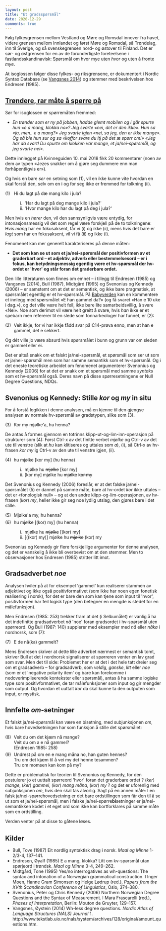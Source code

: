 ```yaml
---
layout: post
title: "Et gradsspørsmål"
date: 2020-12-29
comments: true
---
```


<style>
  ol {
  margin-left: 0;
  padding-left: 0;
}
ol li {
  display: block;
  margin-bottom: .4em;
  margin-left: 2em;
}
ol li::before {
  display: inline-block;
  content: "(" counter(item) ") ";
  counter-increment: item;
  width: 2em;
  margin-left: -2em;
}
figcaption {
    color: #333;
    text-align: center;
    font-family: Optima, Candara, Calibri, Arial, sans-serif;
    font-size: .8em;
  line-height: 1.2em;
}	
  .zoom:hover {
  -ms-transform: scale(3); /* IE 9 */
  -webkit-transform: scale(3); /* Safari 3-8 */
  transform: scale(2); 
  transform-origin: 100% 0%;
}
  .small {
  font-variant: small-caps;
}
</style>

<div class="ingress">
<p>Følg fylkesgrensen mellom Vestland og Møre og Romsdal innover fra havet, videre grensen mellom Innlandet og først Møre og Romsdal, så Trøndelag, inn til Sverige, og så svenskegrensen nord- og østover til Finland. Det er sør- og østgrensen for en av de forunderligste foreteelsene i fastlandsskandinavisk: Spørsmål om hvor mye uten <i>hvor</i> og uten å fronte <i>mye</i>.</p></div> 

<p>At isoglossen følger disse fylkes- og riksgrensene, er dokumentert i Nordic Syntax Database (se <a href="http://www.tekstlab.uio.no/nals/system/archives/128/original/amount_questions.htm">Vangsnes 2014</a>) og stemmer med beskrivelsen hos Endresen (1985). </p>
<h2 style="margin-top: 1.5em"><a href="https://forum.kvinneguiden.no/topic/1190954-trøndere-rar-måte-å-spørre-på/">Trøndere, rar måte å spørre på</a></h2>
<p>Sør for isoglossen er spørremåten fremmed:</p>
<ul><li><i>En trønder som er ny på jobben, hadde glemt mobilen og i går spurte hun &laquo;e a mang, klokka no&raquo;? Jeg svarte &laquo;nei, det er den ikke&raquo;. Hun sa &laquo;ja, men.. e a mang?&raquo; Jeg svarte igjen &laquo;nei, sa jeg, den er ikke mange&raquo;. Og så ble hun sur og sa &laquo;koffor svare du itj på det æ spørr om!&raquo; &laquo;Jeg har da svart! Du spurte om klokken var mange, et ja/nei-spørsmål, og jeg svarte nei&raquo;.</i></li></ul>
<p>Dette innlegget på Kvinneguiden 10. mai 2018 fikk 20 kommentarer (noen av dem av typen &laquo;Jezes snakker om å gjøre seg dummere enn man forhåpentligvis er&raquo;).</p>
<p>Og hvis en bare <i>ser</i> en setning som (1), vil en ikke kunne vite hvordan en skal forstå den, selv om en i og for seg ikke er fremmed for tolkning (ii).</p>
<ol style="margin-top: .4em; counter-reset: item 0"><li>Hi du lagt på dæ mang kilo i jula? <br/><p style="margin-left: 20px">i. <span style="color: white">i</span>'Har du lagt på deg mange kilo i jula?'<br/>
    ii. 'Hvor mange kilo har du lagt på deg i jula?'</p></li></ol>
<p>Men hvis en <i>hører</i> den, vil den sannsynligvis være entydig, for intonasjonsmessig vil det som regel være forskjell på de to tolkningene: Hvis <i>mang</i> har en fokusaksent, får vi (i) og ikke (ii), mens hvis det bare er <i>lagt</i> som har en fokusaksent, vil vi få (ii) og ikke (i).
</p>
<p>Fenomenet kan mer generelt karakteriseres på denne måten:</p>
<ul><li>
<b>Det som kan se ut som et ja/nei-spørsmål der positivformen av et graderbart ord – et adjektiv, adverb eller bestemmelsesord – er i fokus, kan betydningsmessig egentlig være et hv-spørsmål der hv-ordet er 'hvor' og står foran det graderbare ordet.</b>
</li></ul>
<p>Den lille litteraturen som finnes om emnet – i tillegg til Endresen (1985) og Vangsnes (2014), Bull (1987), Midtgård (1995) og Svenonius og Kennedy (2006) – er samstemt om at det er semantisk, og ikke bare pragmatisk, at spørsmålet egentlig er et hv-spørsmål. På <a href="https://forum.babyverden.no/threads/døgne-snudd-på-hode.1792262/">Babyverden</a> kan en kommentere et innlegg med spørsmålet &laquo;E han gammel da?&raquo; (og få svaret &laquo;Han e 10 uke i dag.&raquo;), og det ville være helt feil, ikke bare lite samarbeidsvillig, å svare &laquo;Nei&raquo;. Noe som derimot vil være helt greitt å svare, hvis <i>han</i> ikke er et spebarn men refererer til en slede som fonnarkeologer har funnet, er (2):
</p>
<ol style="margin-top: .4em"><li>Veit ikkje, for vi har ikkje fådd svar på C14-prøva enno, men at han e gammel, det e sekkert.
</li></ol><p>Og dét ville jo være absurd hvis spørsmålet i bunn og grunn var om sleden er gammel eller ei.</p>
<p>Det er altså snakk om et falskt ja/nei-spørsmål, et spørsmål som ser ut som et ja/nei-spørsmål men som har samme semantikk som et hv-spørsmål. Og i det eneste teoretiske arbeidet om fenomenet argumenterer Svenonius og Kennedy (2006) for at det er snakk om et spørsmål med samme <i>syntaks</i> som et hv-spørsmål også. Deres navn på disse spørresetningene er Null Degree Questions, NDQs.</p>
<h2 style="margin-top: 1.5em">Svenonius og Kennedy: Stille <i>kor</i> og <i>my</i> in situ</h2>

<p>For å forstå logikken i denne analysen, må en kjenne til den gjengse analysen av normale hv-spørsmål av gradstypen, slike som (3).</p><ol style="margin-top: .4em"><li>Kor my mjølke'a, hu henna?
</li></ol>
<p>De antas å formes gjennom en totrinns klipp-ut-og-lim-inn-operasjon på strukturer som (4): Først Ctrl-x av det finitte verbet <i>mjølke</i> og Ctrl-v av det ute til venstre (slik at <i>hu</i> kan klitiseres og uttales som <i>a</i>), (i), så Ctrl-x av hv-frasen <i>kor my</i> ig Ctrl-v av den ute til venstre igjen, (ii).</p>
<ol><li>hu mjølke [kor my] (hu henna) <br/><p style="margin-left: 20px">i. <span style="color: white">i</span>mjølke hu <del>mjølke</del> [kor my]<br/>
    ii. [kor my] mjølke hu <del>mjølke</del> <del>kor my</del></p></li></ol>
<p>Det Svenonius og Kennedy (2006) foreslår, er at det falske ja/nei-spørsmålet (5) er dannet på samme måte, bare at hv-ordet <i>kor</i> ikke  uttales – det er &laquo;fonologisk null&raquo; – og at den andre klipp-og-lim-operasjonen, av hv-frasen (<i>kor</i>) <i>my</i>, heller ikke gir seg noe lydlig utslag, den gjøres bare i det stille.
</p>
<ol style="margin-top: .4em"><li>Mjølke'a my, hu henna? </li><li>hu mjølke [(kor) my] (hu henna) <br/><p style="margin-left: 20px">i. <span style="color: white">i</span>mjølke hu <del>mjølke</del> [(kor) my]<br/>
    ii. [((kor) my)] mjølke hu <del>mjølke</del> (kor) my</p></li></ol>
    
<p>Svenonius og Kennedy gir flere forskjellige argumenter for denne analysen, og det er vanskelig å ikke bli overbevist om at den stemmer. Men to observasjoner hos Endresen (1985) stritter litt imot.
</p>
<h2 style="margin-top: 1.5em">Gradsadverbet <i>noe</i></h2>
<p>
Analysen hviler på at for eksempel 'gammel' kun realiserer stammen av adjektivet og ikke også positivformativet (som ikke har noen egen fonetisk realisering i norsk), for det er bare den som kan tjene som input til 'hvor', positivformen har feil logisk type (den betegner en mengde is stedet for en målefunksjon).</p> <p>Men Endresen (1985: 253) trekker fram at det (i Selbumålet) er vanlig å ha det indefinitte gradsadverbet <i>nå</i> 'noe' foran gradsordet i hv-spørsmål uten spørreord. Og Bull (1987: 140) supplerer med eksempler med <i>nå</i> eller <i>nåka</i> i nordnorsk, som (7):</p>
<ol style="margin-top: .4em"><li>E de nå(ka) gammelt?</li></ol>
<p>
Mens Endresen skriver at dette lille adverbet nærmest er semantisk tomt, skriver Bull at det i nordnorsk signaliserer at spørreren venter en lav grad som svar. Men det til side: Problemet her er at det i det hele tatt dreier seg om et gradsadverb – for gradsadverb, som <i>veldig</i>, <i>ganske</i>, <i>litt</i> eller <i>noe</i> (som er et 'negative polarity item' og bare kan forekomme i nedoverimpliserende kontekster eller spørsmål), antas å ha samme logiske type som positivformativet, de tar målefunksjoner som input og gir mengder som output. Og hvordan et uuttalt <i>kor</i> da skal kunne ta den outputen som input, er mystisk.
</p>
<h2 style="margin-top: 1.5em">Innfelte <i>om</i>-setninger</h2>
<p>
Et falskt ja/nei-spørsmål kan være en bisetning, med subjunksjonen <i>om</i>, hvis bare hovedsetningen har som funksjon å stille det spørsmålet:
</p>
<ol style="margin-top: .4em"><li>Veit du om det kjæm nå mange?<br/> Veit du om a e nå gammel?<br/> (Endresen 1985: 258)</li><li>Undrest på om en e mang måna no, han guten hennes?<br/> Tru om det kjæm til å vei my det henne tesammen?<br/> Tru om momsen kan kom på my?
</li></ol>
<p>Dette er problematisk for teorien til Svenonius og Kennedy, for den postulerer jo et uuttalt spørreord 'hvor' foran det graderbare ordet ? (<i>ker</i>) <i>mange</i>, (<i>ker</i>) <i>gammel</i>, (<i>kor</i>) <i>mang måna</i>, (<i>kor</i>) <i>my</i> ? og det er uforenlig med subjunksjonen <i>om</i>, hvis den skal tas alvorlig. Sagt på en annen måte: I en falsk ja/nei-spørrehovedsetning er det bare ordstillingen som får den til å se ut som et ja/nei-spørsmål, men i falske ja/nei-spørre<b>bi</b>setninger er ja/nei-semantikken kodet i et eget ord som ikke kan bortforklares på samme måte som en ordstilling.</p>
<p>Verden venter på at disse to gåtene løses.</p>

<h2 style="margin-top: 1.6em">Kilder</h2>
<ul id="pubs">
    <li>Bull, Tove (1987) Eit nordlig syntaktisk drag i norsk. <i>Maal og Minne</i> 1-2/3-4, 137–141.</li>
    <li>Endresen, Øyalf (1985) E a mang, klokka? Litt om kv-spørsmål utan spørjeord i trøndsk. <i>Maal og Minne</i> 3-4, 249–262.</li>
    <li>Midtgård, Tone (1995) Yes/no interrogatives as wh-questions: The syntax and intonation of a Norwegian grammatical construction. I Inger Moen, Hanne Gram Simonsen og Helge Lødrup (red.), <i>Papers from the XVth Scandinavian Conference of Linguistics</i>, Oslo, 374–380.</li>
    <li>Svenonius, Peter og Chris Kennedy (2006) Northern Norwegian Degree Questions and the Syntax of Measurement. I Mara Frascarelli (red.), <i>Phases of Interpretation</i>, Berlin: Mouton de Gruyter, 129–157.</li>
    <li>Vangsnes, Øystein (2014) Wh-less degree questions. <i>Nordic Atlas of Language Structures (NALS) Journal</i> 1. http://www.tekstlab.uio.no/nals/system/archives/128/original/amount_questions.htm.
    </li>
  </ul>
